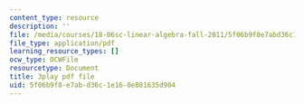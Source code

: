 ```yaml
---
content_type: resource
description: ''
file: /media/courses/18-06sc-linear-algebra-fall-2011/5f06b9f8e7abd36c1e160e881635d904_pz3zyUO2gpM.pdf
file_type: application/pdf
learning_resource_types: []
ocw_type: OCWFile
resourcetype: Document
title: 3play pdf file
uid: 5f06b9f8-e7ab-d36c-1e16-0e881635d904
---
```

